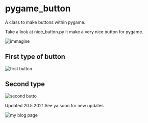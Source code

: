 # pygame_button
A class to make buttons within pygame.

Take a look at nice_button.py it make a very nice button for pygame.

![immagine](https://i0.wp.com/pythonprogramming.altervista.org/wp-content/uploads/2020/09/PYGAME_BUTTONS.png?w=800&ssl=1)

## First type of button

![first button](https://i1.wp.com/pythonprogramming.altervista.org/wp-content/uploads/2021/03/image-65.png?w=498&ssl=1)

## Second type

![second butto](https://i2.wp.com/pythonprogramming.altervista.org/wp-content/uploads/2021/05/image-7.png?w=601&ssl=1)

Updated 20.5.2021
See ya soon for new updates

![my blog page](https://pythonprogramming.altervista.org/buttons-in-pygame/)
